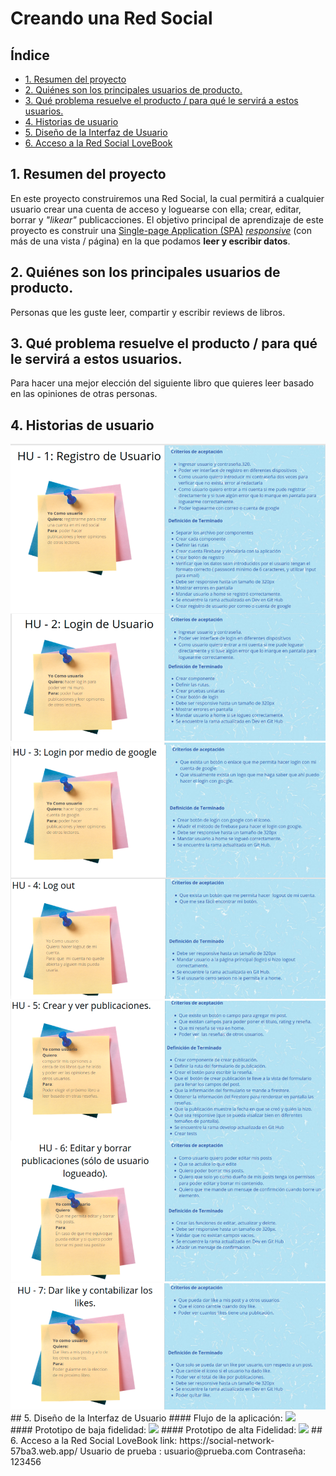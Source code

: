 # Creando una Red Social
## Índice
* [1. Resumen del proyecto](#1-resumen-del-proyecto)
* [2. Quiénes son los principales usuarios de producto.](#2-Quiénes-son-los-principales-usuarios-de-producto)
* [3. Qué problema resuelve el producto / para qué le servirá a estos usuarios.](#3-Qué-problema-resuelve-el-producto-/-para-qué-le-servirá-a-estos-usuarios.)
* [4. Historias de usuario](#4-historias-de-usuario)
* [5. Diseño de la Interfaz de Usuario ](#4-diseño-de-la-interfaz-de-usuario)
* [6. Acceso a la Red Social LoveBook ](#4-acceso-a-la-red-social-lovebook)
## 1. Resumen del proyecto
En este proyecto construiremos una Red Social, la cual permitirá a cualquier usuario crear una cuenta de
acceso y loguearse con ella; crear, editar, borrar y _"likear"_ publicacciones.
El objetivo principal de aprendizaje de este proyecto es construir una
[Single-page Application (SPA)](https://es.wikipedia.org/wiki/Single-page_application)
[_responsive_](https://curriculum.laboratoria.la/es/topics/css/02-responsive) (con más de una vista / página)
en la que podamos **leer y escribir datos**.
## 2. Quiénes son los principales usuarios de producto.
  Personas que les guste leer, compartir y escribir reviews de libros.
## 3. Qué problema resuelve el producto / para qué le servirá a estos usuarios.
  Para hacer una mejor elección del siguiente libro que quieres leer basado en las opiniones de otras personas.
## 4. Historias de usuario
<img  src= "src/img/HU1y2.png">
<img  src= "src/img/HU3y4.png">
<img  src= "src/img/HU5y6.png">
<img  src= "src/img/HU7.png">
## 5. Diseño de la Interfaz de Usuario
#### Flujo de la aplicación:
<img  src= "src/img/diagramasegundaiteracion.png" ><br>
#### Prototipo de baja fidelidad:
<img  src= "src/img/prototypeBF.png">
#### Prototipo de alta Fidelidad:
<img  src= "src/img/prototypesmobileAF.png">
## 6. Acceso a la Red Social LoveBook
link: https://social-network-57ba3.web.app/
Usuario de prueba : usuario@prueba.com
Contraseña: 123456